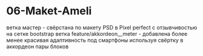 # 06-Maket-Ameli
ветка мастер - свёрстана по макету PSD в Pixel perfect с отзывчивостью на сетке bootstrap
ветка feature/akkordeon__meter - добавлена более менее красивая адаптивность под смартфоны используя свёртку в аккордеон пары блоков
